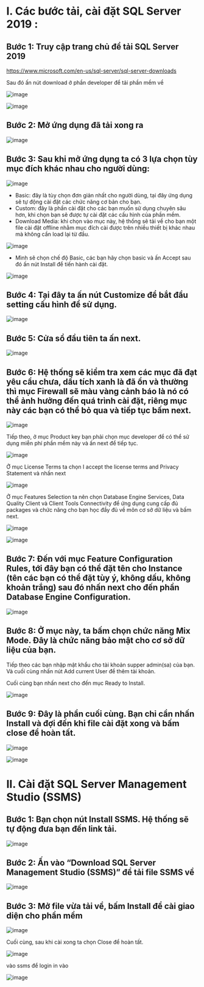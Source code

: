 # I. Các bước tải, cài đặt SQL Server 2019 :
## Bước 1: Truy cập trang chủ để tải SQL Server 2019
https://www.microsoft.com/en-us/sql-server/sql-server-downloads

Sau đó ấn nút download ở phần developer để tải phần mềm về

![image](https://user-images.githubusercontent.com/110179869/191442245-55c906c4-b0f7-43f7-b96d-5d38417ef8fe.png)

![image](https://user-images.githubusercontent.com/110179869/191442462-6f3a1cdb-4c3f-4e52-a12b-12a4bee8cbc9.png)

## Bước 2: Mở ứng dụng đã tải xong ra
![image](https://user-images.githubusercontent.com/110179869/191442671-c5830c68-1fab-4895-bb47-dde52751067a.png)

## Bước 3: Sau khi mở ứng dụng ta có 3 lựa chọn tùy mục đích khác nhau cho người dùng:
![image](https://user-images.githubusercontent.com/110179869/191442988-ab05930f-db4d-460b-aae4-270d223d3547.png)

- Basic: đây là tùy chọn đơn giản nhất cho người dùng, tại đây ứng dụng sẽ tự động cài đặt các chức năng cơ bản cho bạn.
- Custom: đây là phần cài đặt cho các bạn muốn sử dụng chuyên sâu hơn, khi chọn bạn sẽ được tự cài đặt các cấu hình của phần mềm.
- Download Media: khi chọn vào mục này, hệ thống sẽ tải về cho bạn một file cài đặt offline nhằm mục đích cài được trên nhiều thiết bị khác nhau mà không cần load lại từ đầu.

![image](https://user-images.githubusercontent.com/110179869/191443388-976edd5a-d1e6-4334-b9f4-7958e6769e32.png)

- Mình sẽ chọn chế độ Basic, các bạn hãy chọn basic và ấn Accept sau đó ấn nút Install để tiến hành cài đặt.

![image](https://user-images.githubusercontent.com/110179869/191443737-53ea65e4-6595-4484-91c0-f6166227d834.png)

## Bước 4: Tại đây ta ấn nút Customize để bắt đầu setting cấu hình để sử dụng.

![image](https://user-images.githubusercontent.com/110179869/191445541-b73a3291-90a0-48c2-b412-822856c185df.png)

## Bước 5: Cửa sổ đầu tiên ta ấn next.

![image](https://user-images.githubusercontent.com/110179869/191445935-3c6228f6-0505-409e-aea2-0d65451229d7.png)

## Bước 6: Hệ thống sẽ kiểm tra xem các mục đã đạt yêu cầu chưa, dấu tích xanh là đã ổn và thường thì mục Firewall sẽ màu vàng cảnh báo là nó có thể ảnh hưởng đến quá trình cài đặt, riêng mục này các bạn có thể bỏ qua và tiếp tục bấm next.

![image](https://user-images.githubusercontent.com/110179869/191446214-9d117dea-64eb-467e-a0c5-700f8c126036.png)

Tiếp theo, ở mục Product key bạn phải chọn mục developer để có thể sử dụng miễn phí phần mềm này và ấn next để tiếp tục.

![image](https://user-images.githubusercontent.com/110179869/191446735-f93c54d1-d44b-443b-bb87-132e9329d5ef.png)

Ở mục License Terms ta chọn I accept the license terms and Privacy Statement và nhấn next

![image](https://user-images.githubusercontent.com/110179869/191447474-8321582b-de8e-4410-b007-39ac355554da.png)

Ở mục Features Selection ta nên chọn Database Engine Services, Data Quality Client và Client Tools Connectivity để ứng dụng cung cấp đủ packages và chức năng cho bạn học đầy đủ về môn cơ sở dữ liệu và bấm next.

![image](https://user-images.githubusercontent.com/110179869/191447863-666542be-dc9b-4d5d-ad97-e415e082dcad.png)

![image](https://user-images.githubusercontent.com/110179869/191448277-18598f06-dbc4-47a6-a73d-d6531ba5d222.png)

## Bước 7: Đến với mục Feature Configuration Rules, tới đây bạn có thể đặt tên cho Instance (tên các bạn có thể đặt tùy ý, không dấu, không khoản trắng) sau đó nhấn next cho đến phần Database Engine Configuration.

![image](https://user-images.githubusercontent.com/110179869/191448514-975b8b82-78f3-408c-a409-74e4278d0a99.png)

## Bước 8: Ở mục này, ta bấm chọn chức năng Mix Mode. Đây là chức năng bảo mật cho cơ sở dữ liệu của bạn.
Tiếp theo các bạn nhập mật khẩu cho tài khoản supper admin(sa) của bạn. Và cuối cùng nhấn nút Add current User để thêm tài khoản.

Cuối cùng bạn nhấn next cho đến mục Ready to Install.

![image](https://user-images.githubusercontent.com/110179869/191448977-4f3e8486-6bc0-477c-a57e-79e0f23750fa.png)

## Bước 9: Đây là phần cuối cùng. Bạn chỉ cần nhấn Install và đợi đến khi file cài đặt xong và bấm close để hoàn tất.

![image](https://user-images.githubusercontent.com/110179869/191449111-4822ee5c-05a6-4201-8a2a-c94995d72880.png)

![image](https://user-images.githubusercontent.com/110179869/191449614-2abb8e88-257a-45e3-93b9-57a57eba3adc.png)

# II. Cài đặt SQL Server Management Studio (SSMS)
## Bước 1: Bạn chọn nút Install SSMS. Hệ thống sẽ tự động đưa bạn đến link tải.

![image](https://user-images.githubusercontent.com/110179869/191449664-3f737a74-c9cf-4864-9990-8699355f0609.png)

## Bước 2: Ấn vào “Download SQL Server Management Studio (SSMS)” để tải file SSMS về

![image](https://user-images.githubusercontent.com/110179869/191449903-9065c22f-bf63-4ac6-a41b-b2da259c9bf9.png)

## Bước 3: Mở file vừa tải về, bấm Install để cài giao diện cho phần mềm

![image](https://user-images.githubusercontent.com/110179869/191450377-6d0f3dcb-0c79-44b5-8095-e00ca70e6fd7.png)

Cuối cùng, sau khi cài xong ta chọn Close để hoàn tất.

![image](https://user-images.githubusercontent.com/110179869/191451613-38a012df-b5de-4a67-9d9c-4129da71ef24.png)

vào ssms để login in vào

![image](https://user-images.githubusercontent.com/110179869/191452559-af0f549d-cd67-4847-bcf6-b69823e69911.png)



